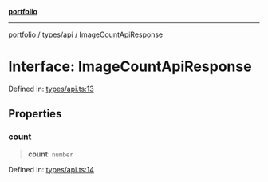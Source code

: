 [**portfolio**](../../../README.md)

***

[portfolio](../../../modules.md) / [types/api](../README.md) / ImageCountApiResponse

# Interface: ImageCountApiResponse

Defined in: [types/api.ts:13](https://github.com/tnorlund/Portfolio/blob/19172f95f9f8c78f7099c2c700256c388d6d8180/portfolio/types/api.ts#L13)

## Properties

### count

> **count**: `number`

Defined in: [types/api.ts:14](https://github.com/tnorlund/Portfolio/blob/19172f95f9f8c78f7099c2c700256c388d6d8180/portfolio/types/api.ts#L14)
